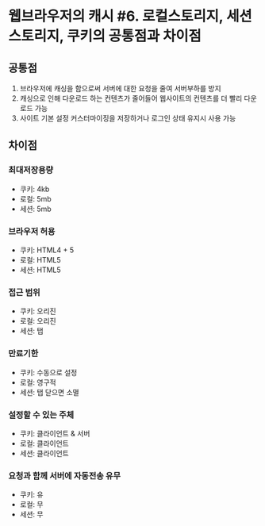 # 웹브라우저의 캐시 #6. 로컬스토리지, 세션스토리지, 쿠키의 공통점과 차이점

## 공통점

1. 브라우저에 캐싱을 함으로써 서버에 대한 요청을 줄여 서버부하를 방지
2. 캐싱으로 인해 다운로드 하는 컨텐츠가 줄어들어 웹사이트의 컨텐츠를 더 빨리 다운로드 가능
3. 사이트 기본 설정 커스터마이징을 저장하거나 로그인 상태 유지시 사용 가능

## 차이점

### 최대저장용량

- 쿠키: 4kb
- 로컬: 5mb
- 세션: 5mb

### 브라우저 허용

- 쿠키: HTML4 + 5
- 로컬: HTML5
- 세션: HTML5

### 접근 범위

- 쿠키: 오리진
- 로컬: 오리진
- 세션: 탭

### 만료기한

- 쿠키: 수동으로 설정
- 로컬: 영구적
- 세션: 탭 닫으면 소멸

### 설정할 수 있는 주체

- 쿠키: 클라이언트 & 서버
- 로컬: 클라이언트
- 세션: 클라이언트

### 요청과 함께 서버에 자동전송 유무

- 쿠키: 유
- 로컬: 무
- 세션: 무
